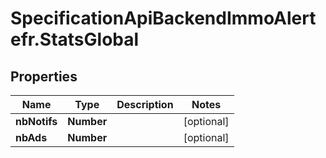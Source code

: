 # SpecificationApiBackendImmoAlertefr.StatsGlobal

## Properties
Name | Type | Description | Notes
------------ | ------------- | ------------- | -------------
**nbNotifs** | **Number** |  | [optional] 
**nbAds** | **Number** |  | [optional] 



